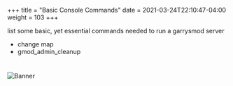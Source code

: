 +++
title = "Basic Console Commands"
date =  2021-03-24T22:10:47-04:00
weight = 103
+++

list some basic, yet essential commands needed to run a garrysmod server

- change map
- gmod_admin_cleanup

#
![Banner](/images/fishy.gif)